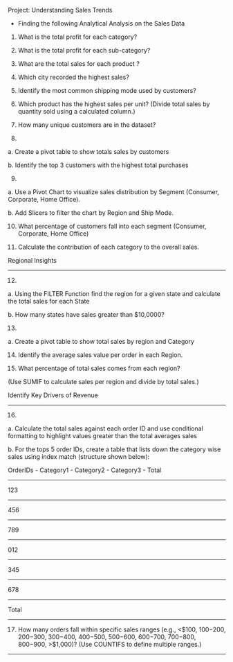 Project: Understanding Sales Trends

- Finding the following Analytical Analysis on the Sales Data
  
1.	What is the total profit for each category?

2.	What is the total profit for each sub-category?

3.	What are the total sales for each product ?

4.	Which city recorded the highest sales?

5.	Identify the most common shipping mode used by customers? 

6.	Which product has the highest sales per unit? (Divide total sales by quantity sold using a calculated column.)

7.	How many unique customers are in the dataset?

8.	

a.	Create a pivot table to show totals sales by customers

b.	Identify the top 3 customers with the highest total purchases

9.	

a.	Use a Pivot Chart to visualize sales distribution by Segment (Consumer, Corporate, Home Office).

b.	Add Slicers to filter the chart by Region and Ship Mode.

10.	What percentage of customers fall into each segment (Consumer, Corporate, Home Office)

11.	Calculate the contribution of each category to the overall sales.

Regional Insights
_____________________________________________________________________________________________________________________________________________________________________________________________________________________

12.	

a.	Using the FILTER Function find the region for a given state and calculate the total sales for each State

b.	How many states have sales greater than $10,0000?

13.	

a.	Create a pivot table to show total sales by region and Category

14.	Identify the average sales value per order in each Region.

15.	What percentage of total sales comes from each region?

(Use SUMIF to calculate sales per region and divide by total sales.)

Identify Key Drivers of Revenue
_____________________________________________________________________________________________________________________________________________________________________________________________________________________

16.	

a.	Calculate the total sales against each order ID and use conditional formatting to highlight values greater than the total averages sales

b.	For the tops 5 order IDs, create a table that lists down the category wise sales using index match (structure shown below):

OrderIDs	- Category1 - Category2 - Category3 - Total
________________________________________________________
123		
________________________________________________________
456	
________________________________________________________
789		
________________________________________________________
012		
________________________________________________________
345		
________________________________________________________
678		
________________________________________________________
Total				
________________________________________________________
17.	How many orders fall within specific sales ranges (e.g., <$100, $100-$200, $200-$300, $300-$400, $400-$500, $500-$600, $600-$700, $700-$800, $800-$900, >$1,000)?
(Use COUNTIFS to define multiple ranges.)
_____________________________________________________________________________________________________________________________________________________________________________________________________________________
